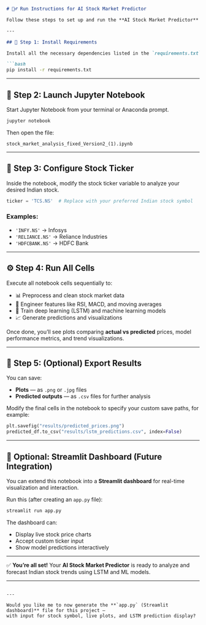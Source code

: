 

````markdown
# 🏃‍♂️ Run Instructions for AI Stock Market Predictor

Follow these steps to set up and run the **AI Stock Market Predictor** on your local system.

---

## 🧩 Step 1: Install Requirements

Install all the necessary dependencies listed in the `requirements.txt` file.

```bash
pip install -r requirements.txt
````

---

## 📓 Step 2: Launch Jupyter Notebook

Start Jupyter Notebook from your terminal or Anaconda prompt.

```bash
jupyter notebook
```

Then open the file:

```plaintext
stock_market_analysis_fixed_Version2_(1).ipynb
```

---

## 💼 Step 3: Configure Stock Ticker

Inside the notebook, modify the stock ticker variable to analyze your desired Indian stock.

```python
ticker = 'TCS.NS'  # Replace with your preferred Indian stock symbol
```

### Examples:

* `'INFY.NS'` → Infosys
* `'RELIANCE.NS'` → Reliance Industries
* `'HDFCBANK.NS'` → HDFC Bank

---

## ⚙️ Step 4: Run All Cells

Execute all notebook cells sequentially to:

* 📊 Preprocess and clean stock market data
* 🧮 Engineer features like RSI, MACD, and moving averages
* 🤖 Train deep learning (LSTM) and machine learning models
* 📈 Generate predictions and visualizations

Once done, you’ll see plots comparing **actual vs predicted** prices, model performance metrics, and trend visualizations.

---

## 💾 Step 5: (Optional) Export Results

You can save:

* **Plots** — as `.png` or `.jpg` files
* **Predicted outputs** — as `.csv` files for further analysis

Modify the final cells in the notebook to specify your custom save paths, for example:

```python
plt.savefig("results/predicted_prices.png")
predicted_df.to_csv("results/lstm_predictions.csv", index=False)
```

---

## 🧠 Optional: Streamlit Dashboard (Future Integration)

You can extend this notebook into a **Streamlit dashboard** for real-time visualization and interaction.

Run this (after creating an `app.py` file):

```bash
streamlit run app.py
```

The dashboard can:

* Display live stock price charts
* Accept custom ticker input
* Show model predictions interactively

---

✅ **You’re all set!**
Your **AI Stock Market Predictor** is ready to analyze and forecast Indian stock trends using LSTM and ML models.

---

```

---

Would you like me to now generate the **`app.py` (Streamlit dashboard)** file for this project —  
with input for stock symbol, live plots, and LSTM prediction display?
```
